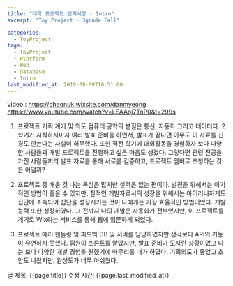 ```yaml
---
title: "대학 프로젝트 인력시장 - Intro"
excerpt: "Toy Project - 3grade Fall"

categories:
  - ToyProject
tags:
  - ToyProject
  - Platform
  - Web
  - Database
  - Intro
last_modified_at: 2019-09-09T16:51:00
---
```


video : https://cheonuk.wixsite.com/danmyeong https://www.youtube.com/watch?v=LEAAoj7ToP0&t=299s

1. 프로젝트 기획 계기 및 의도
컴퓨터 공학의 본질은 통신, 자동화 그리고 데이터다.
2학기가 시작하자마자 여러 발표 준비를 하면서, 발표가 끝나면 아무도 이 자료를 신경도 안쓴다는 사실이 허무했다.
또한 직전 학기에 대외활동을 경험하자 보다 다양한 사람들과 개발 프로젝트를 진행하고 싶은 마음도 생겼다.
그렇다면 관련 전공을 가진 사람들끼리 발표 자료를 통해 서로를 검증하고, 프로젝트 멤버로 초청하는 것은 어떨까?

2. 프로젝트 중 배운 것
나는 욕심은 많지만 실력은 없는 편이다.
발전을 위해서는 이기적인 방법이 좋을 수 있지만, 질적인 개발자로서의 성장을 위해서는 아이러니하게도 집단에 소속되어 집단을 성장시키는 것이 나에게는 가장 효율적인 방법이었다.
개발 능력 또한 성장하였다. 그 전까지 나의 개발은 자동화가 전부였지만, 이 프로젝트를 계기로 Wix라는 서비스를 통해 웹에 입문하게 되었다.

3. 프로젝트 에러 핸들링 및 피드백
DB 및 서버를 담당하였지만 생각보다 API의 기능이 유연하지 못했다.
팀원이 프론트를 맡았지만, 발표 준비가 모자란 상황이었고 나는 보다 다양한 개발 경험을 원했기에 마무리를 내가 하였다. 
기획의도가 좋았고 초안도 나왔지만, 완성도가 너무 아쉬웠다. 


글 제목: {{page.title}}
수정 시간: {{page.last_modified_at}}
